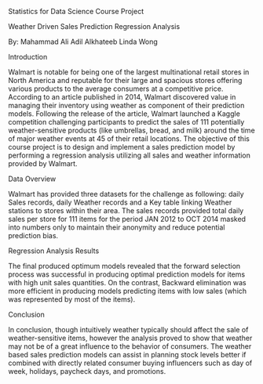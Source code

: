 Statistics for Data Science
Course Project


Weather Driven Sales Prediction
Regression Analysis

By:
Mahammad Ali
Adil Alkhateeb
Linda Wong

Introduction

Walmart is notable for being one of the largest multinational retail stores in North America and reputable for their large and spacious stores offering various products to the average consumers at a competitive price. According to an article published in 2014, Walmart discovered value in managing their inventory using weather as component of their prediction models.
Following the release of the article, Walmart launched a Kaggle competition challenging participants to predict the sales of 111 potentially weather-sensitive products (like umbrellas, bread, and milk) around the time of major weather events at 45 of their retail locations.
The objective of this course project is to design and implement a sales prediction model by performing a regression analysis utilizing all sales and weather information provided by Walmart.

Data Overview

Walmart has provided three datasets for the challenge as following: daily Sales records, daily Weather records and a Key table linking Weather stations to stores within their area. The sales records provided total daily sales per store for 111 items for the period JAN 2012 to OCT 2014 masked into numbers only to maintain their anonymity and reduce potential prediction bias.

Regression Analysis Results

The final produced optimum models revealed that the forward selection process was successful in producing optimal prediction models for items with high unit sales quantities. On the contrast, Backward elimination was more efficient in producing models predicting items with low sales (which was represented by most of the items).

Conclusion

In conclusion, though intuitively weather typically should affect the sale of weather-sensitive items, however the analysis proved to show that weather may not be of a great influence to the behavior of consumers. The weather based sales prediction models can assist in planning stock levels better if combined with directly related consumer buying influencers such as day of week, holidays, paycheck days, and promotions.
